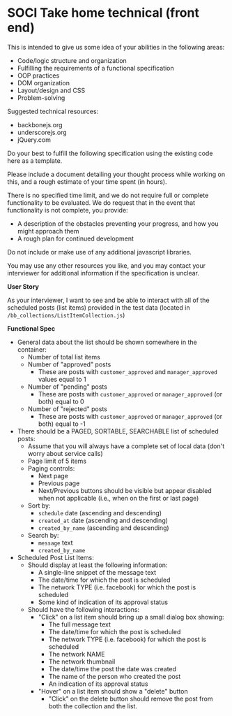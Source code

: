 # SOCI Take home technical (front end) #

This is intended to give us some idea of your abilities in the following areas:

- Code/logic structure and organization
- Fulfilling the requirements of a functional specification
- OOP practices
- DOM organization
- Layout/design and CSS
- Problem-solving

Suggested technical resources:

- backbonejs.org
- underscorejs.org
- jQuery.com


Do your best to fulfill the following specification using the existing code here as a template.

Please include a document detailing your thought process while working on this, and a rough estimate of your time spent (in hours).

There is no specified time limit, and we do not require full or complete functionality to be evaluated. We do request that in the event that functionality is not complete, you provide:

- A description of the obstacles preventing your progress, and how you might approach them
- A rough plan for continued development

Do not include or make use of any additional javascript libraries.

You may use any other resources you like, and you may contact your interviewer for additional information if the specification is unclear.

**User Story**

As your interviewer, I want to see and be able to interact with all of the scheduled posts (list items) provided in the test data (located in `/bb_collections/ListItemCollection.js`)

**Functional Spec**

- General data about the list should be shown somewhere in the container:
    - Number of total list items
    - Number of "approved" posts
        - These are posts with `customer_approved` and `manager_approved` values equal to 1
    - Number of "pending" posts
        - These are posts with `customer_approved` or `manager_approved` (or both) equal to 0
    - Number of "rejected" posts
        - These are posts with `customer_approved` or `manager_approved` (or both) equal to -1
- There should be a PAGED, SORTABLE, SEARCHABLE list of scheduled posts:
    - Assume that you will always have a complete set of local data (don't worry about service calls)
    - Page limit of 5 items
    - Paging controls:
        - Next page
        - Previous page
        - Next/Previous buttons should be visible but appear disabled when not applicable (i.e., when on the first or last page)
    - Sort by:
        - `schedule` date (ascending and descending)
        - `created_at` date (ascending and descending)
        - `created_by_name` (ascending and descending)
    - Search by:
        - `message` text
        - `created_by_name`
- Scheduled Post List Items:
    - Should display at least the following information:
        - A single-line snippet of the message text
        - The date/time for which the post is scheduled
        - The network TYPE (i.e. facebook) for which the post is scheduled
        - Some kind of indication of its approval status
    - Should have the following interactions:
        - "Click" on a list item should bring up a small dialog box showing:
            - The full message text
            - The date/time for which the post is scheduled
            - The network TYPE (i.e. facebook) for which the post is scheduled
            - The network NAME
            - The network thumbnail
            - The date/time the post the date was created
            - The name of the person who created the post
            - An indication of its approval status
        - "Hover" on a list item should show a "delete" button
            - "Click" on the delete button should remove the post from both the collection and the list.